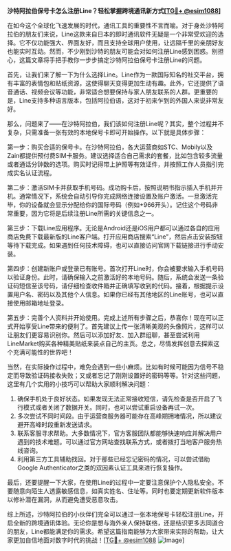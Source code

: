 **沙特阿拉伯保号卡怎么注册Line？轻松掌握跨境通讯新方式[[TG💪+ @esim1088](https://t.me/s/esim1088)]**

在如今这个全球化飞速发展的时代，通讯工具的重要性不言而喻。对于身处沙特阿拉伯的朋友们来说，Line这款来自日本的即时通讯软件无疑是一个非常受欢迎的选择。它不仅功能强大、界面友好，而且支持全球用户使用，让远隔千里的亲朋好友也能实时互动。然而，不少刚到沙特的朋友可能会对如何注册Line感到困惑。别担心，这篇文章将手把手教你一步步搞定沙特阿拉伯保号卡注册Line的问题。

首先，让我们来了解一下为什么选择Line。Line作为一款国际知名的社交平台，拥有丰富的表情包和贴纸资源，这使得聊天变得更加生动有趣。此外，它还提供了语音通话、视频会议等功能，非常适合想要保持与家人朋友联系的人群。更重要的是，Line支持多种语言版本，包括阿拉伯语，这对于初来乍到的外国人来说非常友好。

那么，问题来了——在沙特阿拉伯，我们该如何注册Line呢？其实，整个过程并不复杂，只需准备一张有效的本地保号卡即可开始操作。以下就是具体步骤：

第一步：购买合适的保号卡。在沙特阿拉伯，各大运营商如STC、Mobily以及Zain都提供预付费SIM卡服务。建议选择适合自己需求的套餐，比如包含较多流量或者通话分钟数的选项。购买时记得带上护照等有效证件，并按照工作人员指引完成实名认证流程。

第二步：激活SIM卡并获取手机号码。成功购卡后，按照说明书指示插入手机并开机。通常情况下，系统会自动引导你完成网络连接设置及账户激活。一旦激活完毕，你的设备就会显示分配给你的国际号码（例如+966开头）。记住这个号码非常重要，因为它将是后续注册Line所需的关键信息之一。

第三步：下载Line应用程序。无论是Android还是iOS用户都可以通过各自的应用商店免费下载最新版的Line客户端。打开应用商店搜索“Line”，然后点击安装按钮等待下载完成。如果遇到任何技术障碍，也可以直接访问官网下载链接进行手动安装。

第四步：创建新账户或登录已有账号。首次打开Line时，你会被要求输入手机号码以验证身份。此时，请确保输入之前激活好的本地号码。随后，系统会发送一条验证码短信至该号码，请仔细检查收件箱并正确填写收到的代码。接着，根据提示设置用户名、密码以及其他个人信息。如果你已经有其他地区的Line账号，也可以直接使用邮箱地址登录。

第五步：完善个人资料并开始使用。完成上述所有步骤之后，恭喜你！现在可以正式开始享受Line带来的便利了。首先建议上传一张清晰美观的头像照片，这样可以让朋友们更容易识别你。然后可以添加好友、加入群组聊，甚至尝试利用LineMarket购买各种精美贴纸来装点自己的主页。总之，尽情发挥创意去探索这个充满可能性的世界吧！

当然，在实际操作过程中，难免会遇到一些小麻烦。比如有时候可能因为信号不稳定而导致验证码接收失败；又或者忘记了刚刚设置好的密码等等。针对这些问题，这里有几个实用的小技巧可以帮助大家顺利解决问题：

1. 确保手机处于良好状态。如果发现无法正常接收短信，请先检查是否开启了飞行模式或者关闭了数据开关。同时，也可以尝试重启设备再试一次。
2. 多次尝试不同时间段。由于运营商服务器可能存在高峰期拥堵情况，所以建议避开高峰时段重新发送请求。
3. 联系客服寻求帮助。大多数情况下，官方客服团队都能够快速响应并解决用户遇到的技术难题。可以通过官方网站查找联系方式，或者拨打当地客户服务热线咨询。
4. 利用第三方工具辅助找回。对于那些已经忘记密码的情况，可以尝试借助Google Authenticator之类的双因素认证工具来进行恢复操作。

最后，还要提醒一下大家，在使用Line的过程中一定要注意保护个人隐私安全。不要随意向陌生人透露敏感信息，如真实姓名、住址等。同时也要定期更新软件版本以修补潜在漏洞，从而避免遭受恶意攻击。

综上所述，沙特阿拉伯的小伙伴们完全可以通过一张本地保号卡轻松注册Line，开启全新的跨境通讯体验。无论你是想与海外亲人保持联络，还是结识更多志同道合的朋友，Line都能满足你的需求。希望这篇指南能够为大家带来实际的帮助，让大家更加自信地面对数字时代的挑战！[[TG💪+ @esim1088](https://t.me/s/esim1088) ![Image](https://i.postimg.cc/4NQfJmqS/Snipaste-2025-05-13-00-14-12.png)]
